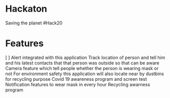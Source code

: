 # Hackaton
Saving the planet #Hack20
# Features
 [ ] Alert integrated with this application
Track location of person and tell him and his latest contacts that that person was outside so that can be aware
Camera feature which tell people whether the person is wearing mask or not
For environment safety this application will also locate near by dustbins for recycling purpose
Covid 19 awareness program and screen test
Notification features to wear mask in every hour
Recycling awarness program
